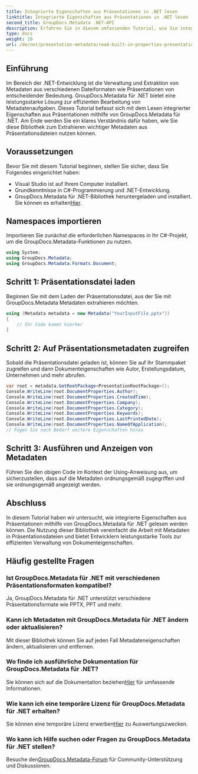 ```yaml
---
title: Integrierte Eigenschaften aus Präsentationen in .NET lesen
linktitle: Integrierte Eigenschaften aus Präsentationen in .NET lesen
second_title: GroupDocs.Metadata .NET-API
description: Erfahren Sie in diesem umfassenden Tutorial, wie Sie integrierte Eigenschaften aus Präsentationen mit GroupDocs.Metadata für .NET extrahieren.
type: docs
weight: 10
url: /de/net/presentation-metadata/read-built-in-properties-presentations/
---
```

## Einführung
Im Bereich der .NET-Entwicklung ist die Verwaltung und Extraktion von Metadaten aus verschiedenen Dateiformaten wie Präsentationen von entscheidender Bedeutung. GroupDocs.Metadata für .NET bietet eine leistungsstarke Lösung zur effizienten Bearbeitung von Metadatenaufgaben. Dieses Tutorial befasst sich mit dem Lesen integrierter Eigenschaften aus Präsentationen mithilfe von GroupDocs.Metadata für .NET. Am Ende werden Sie ein klares Verständnis dafür haben, wie Sie diese Bibliothek zum Extrahieren wichtiger Metadaten aus Präsentationsdateien nutzen können.
## Voraussetzungen
Bevor Sie mit diesem Tutorial beginnen, stellen Sie sicher, dass Sie Folgendes eingerichtet haben:
- Visual Studio ist auf Ihrem Computer installiert.
- Grundkenntnisse in C#-Programmierung und .NET-Entwicklung.
-  GroupDocs.Metadata für .NET-Bibliothek heruntergeladen und installiert. Sie können es erhalten[Hier](https://releases.groupdocs.com/metadata/net/).

## Namespaces importieren
Importieren Sie zunächst die erforderlichen Namespaces in Ihr C#-Projekt, um die GroupDocs.Metadata-Funktionen zu nutzen.
```csharp
using System;
using GroupDocs.Metadata;
using GroupDocs.Metadata.Formats.Document;
```
## Schritt 1: Präsentationsdatei laden
Beginnen Sie mit dem Laden der Präsentationsdatei, aus der Sie mit GroupDocs.Metadata Metadaten extrahieren möchten.
```csharp
using (Metadata metadata = new Metadata("YourInputFile.pptx"))
{
    // Ihr Code kommt hierher
}
```
## Schritt 2: Auf Präsentationsmetadaten zugreifen
Sobald die Präsentationsdatei geladen ist, können Sie auf ihr Stammpaket zugreifen und dann Dokumenteigenschaften wie Autor, Erstellungsdatum, Unternehmen und mehr abrufen.
```csharp
var root = metadata.GetRootPackage<PresentationRootPackage>();
Console.WriteLine(root.DocumentProperties.Author);
Console.WriteLine(root.DocumentProperties.CreatedTime);
Console.WriteLine(root.DocumentProperties.Company);
Console.WriteLine(root.DocumentProperties.Category);
Console.WriteLine(root.DocumentProperties.Keywords);
Console.WriteLine(root.DocumentProperties.LastPrintedDate);
Console.WriteLine(root.DocumentProperties.NameOfApplication);
// Fügen Sie nach Bedarf weitere Eigenschaften hinzu
```
## Schritt 3: Ausführen und Anzeigen von Metadaten
Führen Sie den obigen Code im Kontext der Using-Anweisung aus, um sicherzustellen, dass auf die Metadaten ordnungsgemäß zugegriffen und sie ordnungsgemäß angezeigt werden.

## Abschluss
In diesem Tutorial haben wir untersucht, wie integrierte Eigenschaften aus Präsentationen mithilfe von GroupDocs.Metadata für .NET gelesen werden können. Die Nutzung dieser Bibliothek vereinfacht die Arbeit mit Metadaten in Präsentationsdateien und bietet Entwicklern leistungsstarke Tools zur effizienten Verwaltung von Dokumenteigenschaften.

## Häufig gestellte Fragen
### Ist GroupDocs.Metadata für .NET mit verschiedenen Präsentationsformaten kompatibel?
Ja, GroupDocs.Metadata für .NET unterstützt verschiedene Präsentationsformate wie PPTX, PPT und mehr.
### Kann ich Metadaten mit GroupDocs.Metadata für .NET ändern oder aktualisieren?
Mit dieser Bibliothek können Sie auf jeden Fall Metadateneigenschaften ändern, aktualisieren und entfernen.
### Wo finde ich ausführliche Dokumentation für GroupDocs.Metadata für .NET?
 Sie können sich auf die Dokumentation beziehen[Hier](https://reference.groupdocs.com/metadata/net/) für umfassende Informationen.
### Wie kann ich eine temporäre Lizenz für GroupDocs.Metadata für .NET erhalten?
 Sie können eine temporäre Lizenz erwerben[Hier](https://purchase.groupdocs.com/temporary-license/) zu Auswertungszwecken.
### Wo kann ich Hilfe suchen oder Fragen zu GroupDocs.Metadata für .NET stellen?
 Besuche den[GroupDocs.Metadata-Forum](https://forum.groupdocs.com/c/metadata/14) für Community-Unterstützung und Diskussionen.